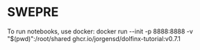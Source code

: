 # SWEPRE

To run notebooks, use docker:
  docker run --init -p 8888:8888 -v "$(pwd)":/root/shared ghcr.io/jorgensd/dolfinx-tutorial:v0.7.1